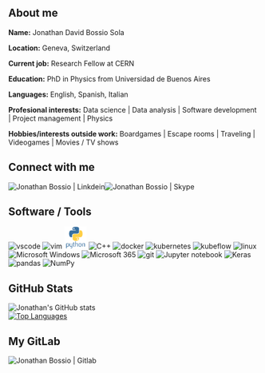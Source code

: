 ## About me

**Name:** Jonathan David Bossio Sola

**Location:** Geneva, Switzerland

**Current job:** Research Fellow at CERN

**Education:** PhD in Physics from Universidad de Buenos Aires

**Languages:** English, Spanish, Italian

**Profesional interests:** Data science | Data analysis | Software development | Project management | Physics

**Hobbies/interests outside work:** Boardgames | Escape rooms | Traveling | Videogames | Movies / TV shows

## Connect with me

<p align="center">
 <a href="https://www.linkedin.com/in/jonathan-bossio/"><img align="left" src="https://img.shields.io/badge/LinkedIn-blue?logo=linkedin&logoColor=white&style=for-the-badge" alt="Jonathan Bossio | Linkdein"></a>
 <a href="https://join.skype.com/invite/iB6p0iJkfPIC"><img align="left" src="https://img.shields.io/badge/Skype-blue?style=for-the-badge&logo=skype&logoColor=white" alt="Jonathan Bossio | Skype"></a>
</p>
<br>

## Software / Tools

<p align="left">
<img src="https://cdn.jsdelivr.net/gh/devicons/devicon/icons/vscode/vscode-original.svg" alt="vscode" width="45" height="45"/>
<img src="https://upload.wikimedia.org/wikipedia/commons/9/9f/Vimlogo.svg" alt="vim" width="45" height="45"/>
<img src="https://raw.githubusercontent.com/devicons/devicon/master/icons/python/python-original-wordmark.svg" alt="python" width="45" height="45" />
<img src="https://cdn.jsdelivr.net/gh/devicons/devicon/icons/cplusplus/cplusplus-original.svg", alt="C++" width="45" height="45"/>
<img src="https://cdn.jsdelivr.net/gh/devicons/devicon/icons/docker/docker-original.svg" alt="docker" width="45" height="45"/>
<img src="https://cdn.jsdelivr.net/gh/devicons/devicon/icons/kubernetes/kubernetes-plain.svg" alt="kubernetes" width="45" height="45"/>
<img src="https://camo.githubusercontent.com/bc0c839f32126d45c21472c3ea883223fdaa2efc7d3f82da51fd7907efcbd5bd/68747470733a2f2f7777772e6b756265666c6f772e6f72672f696d616765732f6c6f676f2e737667" alt="kubeflow" width="45" height="45"/>
<img src="https://cdn.jsdelivr.net/gh/devicons/devicon/icons/linux/linux-original.svg" alt="linux" width="45" height="45"/>
<img src="https://upload.wikimedia.org/wikipedia/commons/5/5f/Windows_logo_-_2012.svg" alt="Microsoft Windows" width="45" height="45"/>
<img src="https://www.smu.edu/-/media/Site/OIT/3rd_Party_Logos/Microsoft_365.svg" alt="Microsoft 365" width="145" height="45"/>
<img src="https://cdn.jsdelivr.net/gh/devicons/devicon/icons/git/git-original.svg" alt="git" width="45" height="45"/>
<img src="https://jupyter.org/assets/logos/rectanglelogo-greytext-orangebody-greymoons.svg" alt="Jupyter notebook" width="145" height="45"/>
<img src="https://camo.githubusercontent.com/906e661107a3bc03104ca5d88336d1f4b0e80fdcac65efaf7904041d371c747f/68747470733a2f2f73332e616d617a6f6e6177732e636f6d2f6b657261732e696f2f696d672f6b657261732d6c6f676f2d323031382d6c617267652d313230302e706e67" alt="Keras" width="135" height="45"/>
<img src="https://upload.wikimedia.org/wikipedia/commons/e/ed/Pandas_logo.svg" alt="pandas" width="125" height="45"/>
<img src="https://upload.wikimedia.org/wikipedia/commons/3/31/NumPy_logo_2020.svg" alt="NumPy" width="125" height="45"/>
</p>

## GitHub Stats

![Jonathan's GitHub stats](https://github-readme-stats.vercel.app/api?username=jbossios&show_icons=true&hide_rank=true&hide=contribs)
<br>
[![Top Languages](https://github-readme-stats.vercel.app/api/top-langs/?username=jbossios)](https://github.com/anuraghazra/github-readme-stats&theme=radical)

## My GitLab

<a href="https://gitlab.cern.ch/jbossios"><img align="left" src="https://img.shields.io/badge/Gitlab-white?style=for-the-badge&logo=gitlab&logoColor=red" alt="Jonathan Bossio | Gitlab"></a>

<!--
**jbossios/jbossios** is a ✨ _special_ ✨ repository because its `README.md` (this file) appears on your GitHub profile.

Here are some ideas to get you started:

- 🔭 I’m currently working on ...
- 🌱 I’m currently learning ...
- 👯 I’m looking to collaborate on ...
- 🤔 I’m looking for help with ...
- 💬 Ask me about ...
- 📫 How to reach me: ...
- 😄 Pronouns: ...
- ⚡ Fun fact: ...
-->
